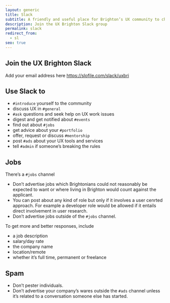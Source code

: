 ```yaml
---
layout: generic
title: Slack
subtitle: A friendly and useful place for Brighton’s UX community to chat
description: Join the UX Brighton Slack group
permalink: slack
redirect_from:
  - sl
seo: true
---
```

## Join the UX Brighton Slack

Add your email address here <https://slofile.com/slack/uxbri>

## Use Slack to

* `#introduce` yourself to the community
* discuss UX in `#general`
* `#ask` questions and seek help on UX work issues
* digest and get notified about `#events`
* find out about `#jobs`
* get advice about your `#portfolio`
* offer, request or discuss `#mentorship`
* post `#ads` about your UX tools and services
* tell `#admin` if someone’s breaking the rules

## Jobs

There’s a `#jobs` channel

* Don’t advertise jobs which Brightonians could not reasonably be expected to want or where living in Brighton would count against the applicant.
* You can post about any kind of role but only if it involves a user cenrted approach. For example a developer role would be allowed if it entails direct involvement in user research.
* Don’t advertise jobs outside of the `#jobs` channel.

To get more and better responses, include

* a job description
* salary/day rate
* the company name
* location/remote
* whether it’s full time, permanent or freelance

## Spam

* Don’t pester individuals.
* Don’t advertise your company’s wares outside the `#ads` channel unless it’s related to a conversation someone else has started.